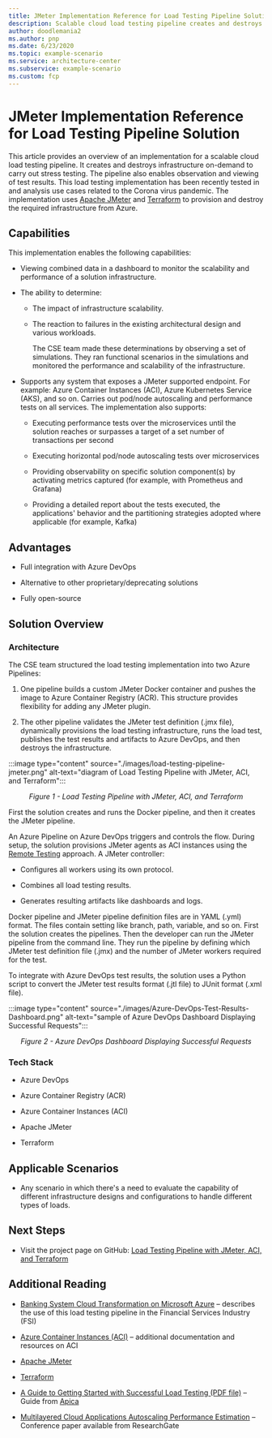```yaml
---
title: JMeter Implementation Reference for Load Testing Pipeline Solution
description: Scalable cloud load testing pipeline creates and destroys infrastructure on-demand for stress testing
author: doodlemania2
ms.author: pnp
ms.date: 6/23/2020
ms.topic: example-scenario
ms.service: architecture-center
ms.subservice: example-scenario
ms.custom: fcp
---
```


# JMeter Implementation Reference for Load Testing Pipeline Solution

This article provides an overview of an implementation for a scalable cloud load testing pipeline. It creates and destroys infrastructure on-demand to carry out stress testing. The pipeline also enables observation and viewing of test results. This load testing implementation has been recently tested in and analysis use cases related to the Corona virus pandemic. The implementation uses [Apache JMeter](https://jmeter.apache.org/) and [Terraform](https://www.terraform.io/) to provision and destroy the required infrastructure from Azure.

## Capabilities

This implementation enables the following capabilities:

* Viewing combined data in a dashboard to monitor the scalability and performance of a solution infrastructure.

* The ability to determine:

  * The impact of infrastructure scalability.

  * The reaction to failures in the existing architectural design and various workloads.

    The CSE team made these determinations by observing a set of simulations. They ran functional scenarios in the simulations and monitored the performance and scalability of the infrastructure.

* Supports any system that exposes a JMeter supported endpoint. For example: Azure Container Instances (ACI), Azure Kubernetes Service (AKS), and so on. Carries out pod/node autoscaling and performance tests on all services. The implementation also supports:

  * Executing performance tests over the microservices until the solution reaches or surpasses a target of a set number of transactions per second

  * Executing horizontal pod/node autoscaling tests over microservices

  * Providing observability on specific solution component(s) by activating metrics captured (for example, with Prometheus and Grafana)

  * Providing a detailed report about the tests executed, the applications' behavior and the partitioning strategies adopted where applicable (for example, Kafka)

## Advantages

* Full integration with Azure DevOps

* Alternative to other proprietary/deprecating solutions

* Fully open-source

## Solution Overview

### Architecture

The CSE team structured the load testing implementation into two Azure Pipelines:

1. One pipeline builds a custom JMeter Docker container and pushes the image to Azure Container Registry (ACR). This structure provides flexibility for adding any JMeter plugin.

1. The other pipeline validates the JMeter test definition (.jmx file), dynamically provisions the load testing infrastructure, runs the load test, publishes the test results and artifacts to Azure DevOps, and then destroys the infrastructure.

:::image type="content" source="./images/load-testing-pipeline-jmeter.png" alt-text="diagram of Load Testing Pipeline with JMeter, ACI, and Terraform":::

<p style="text-align:center;font-style:italic;">Figure 1 - Load Testing Pipeline with JMeter, ACI, and Terraform</p>

First the solution creates and runs the Docker pipeline, and then it creates the JMeter pipeline.

An Azure Pipeline on Azure DevOps triggers and controls the flow. During setup, the solution provisions JMeter agents as ACI instances using the [Remote Testing](https://jmeter.apache.org/usermanual/remote-test.html) approach. A JMeter controller:

* Configures all workers using its own protocol.

* Combines all load testing results.

* Generates resulting artifacts like dashboards and logs.

Docker pipeline and JMeter pipeline definition files are in YAML (.yml) format. The files contain setting like branch, path, variable, and so on. First the solution creates the pipelines. Then the developer can run the JMeter pipeline from the command line. They run the pipeline by defining which JMeter test definition file (.jmx) and the number of JMeter workers required for the test.

To integrate with Azure DevOps test results, the solution uses a Python script to convert the JMeter test results format (.jtl file) to JUnit format (.xml file).

:::image type="content" source="./images/Azure-DevOps-Test-Results-Dashboard.png" alt-text="sample of Azure DevOps Dashboard Displaying Successful Requests":::

<p style="text-align:center;font-style:italic;">Figure 2 - Azure DevOps Dashboard Displaying Successful Requests</p>

### Tech Stack

* Azure DevOps

* Azure Container Registry (ACR)

* Azure Container Instances (ACI)

* Apache JMeter

* Terraform

## Applicable Scenarios

* Any scenario in which there's a need to evaluate the capability of different infrastructure designs and configurations to handle different types of loads.

## Next Steps

* Visit the project page on GitHub: [Load Testing Pipeline with JMeter, ACI, and Terraform](https://github.com/Azure-Samples/jmeter-aci-terraform)

## Additional Reading

* [Banking System Cloud Transformation on Microsoft Azure](banking-system-cloud-transformation.md)  – describes the use of this load testing pipeline in the Financial Services Industry (FSI)

* [Azure Container Instances (ACI)](https://azure.microsoft.com/services/container-instances/#documentation) – additional documentation and resources on ACI

* [Apache JMeter](https://jmeter.apache.org/)

* [Terraform](https://www.terraform.io/)

* [A Guide to Getting Started with Successful Load Testing (PDF file)](https://www.proxy-sniffer.com/en/doc/LoadTestKnowHowEN.pdf) – Guide from [Apica](https://www.proxy-sniffer.com/)

* [Multilayered Cloud Applications Autoscaling Performance Estimation](https://www.researchgate.net/publication/323791761_Multilayered_Cloud_Applications_Autoscaling_Performance_Estimation) – Conference paper available from ResearchGate